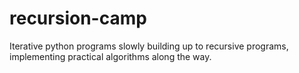 # recursion-camp
Iterative python programs slowly building up to recursive programs, implementing practical algorithms along the way.
